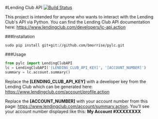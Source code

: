 #Lending Club API
[![Build Status](https://travis-ci.org/bmorrise/pylc.svg?branch=master)](https://travis-ci.org/bmorrise/pylc)

This project is intended for anyone who wants to interact with the Lending Club's API via Python. You can find the Lending Club API documentation here: https://www.lendingclub.com/developers/lc-api.action

###Installation
```
sudo pip install git+git://github.com/bmorrise/pylc.git
```

###Usage
```python
from pylc import LendingClubAPI
lc = LendingClubAPI('[LENDING_CLUB_API_KEY]', '[ACCOUNT_NUMBER]')
summary = lc.account.summary()
```
Replace the **[LENDING_CLUB_API_KEY]** with a developer key from the Lending Club which can be generated here: https://www.lendingclub.com/account/profile.action

Replace the **[ACCOUNT_NUMBER]** with your account number from this page: https://www.lendingclub.com/account/summary.action. You'll see your account number displayed like this: **My Account #XXXXXXXX**
